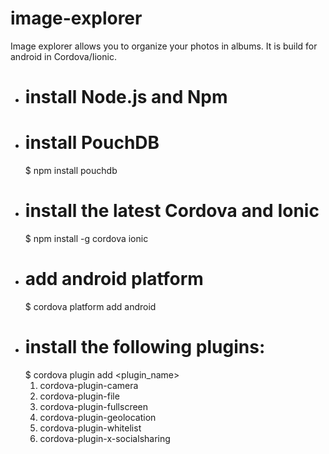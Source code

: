 # image-explorer
Image explorer allows you to organize your photos in albums. It is build for android in Cordova/Iionic.

*   # install Node.js and Npm
*   # install PouchDB 
    $ npm install pouchdb
*   # install the latest Cordova and Ionic 
    $ npm install -g cordova ionic
*   # add android platform 
    $ cordova platform add android
*   # install the following plugins: 
    $ cordova plugin add <plugin_name>
    1.  cordova-plugin-camera
    2.  cordova-plugin-file
    3.  cordova-plugin-fullscreen
    4.  cordova-plugin-geolocation
    5.  cordova-plugin-whitelist
    6.  cordova-plugin-x-socialsharing

